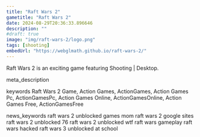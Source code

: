 ```yaml
---
title: "Raft Wars 2"
gametitle: "Raft Wars 2"
date: 2024-08-29T20:36:33.896646
description: ""
#draft: true
image: "img/raft-wars-2/logo.png"
tags: [shooting]
embedUrl: "https://webglmath.github.io/raft-wars-2/"
---
```


Raft Wars 2 is an exciting game featuring Shooting | Desktop.

meta_description



keywords
Raft Wars 2 Game, Action Games, ActionGames, Action Games Pc, ActionGamesPc, Action Games Online, ActionGamesOnline, Action Games Free, ActionGamesFree


news_keywords
raft wars 2 unblocked games mom raft wars 2 google sites raft wars 2 unblocked 76 raft wars 2 unblocked wtf raft wars gameplay raft wars hacked raft wars 3 unblocked at school
